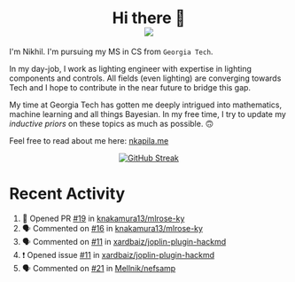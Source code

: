 <h1 align="center">Hi there 👋
<div align="center">
  <a href="https://github.com/nkapila6">
    <img src="https://visitcount.itsvg.in/api?id=nkapila6&label=Profile%20Views&color=12&icon=0&pretty=false" />
  </a>
</div></h1>

I'm Nikhil. I'm pursuing my MS in CS from `Georgia Tech`.

In my day-job, I work as lighting engineer with expertise in lighting components and controls. All fields (even lighting) are converging towards Tech and I hope to contribute in the near future to bridge this gap.

My time at Georgia Tech has gotten me deeply intrigued into mathematics, machine learning and all things Bayesian. In my free time, I try to update my *inductive priors* on these topics as much as possible. 🙃

Feel free to read about me here: [nkapila.me](https://nkapila.me)

<div align="center">
<a href="https://git.io/streak-stats"><img src="https://github-readme-streak-stats.herokuapp.com?user=nkapila6&theme=humoris&date_format=j%2Fn%5B%2FY%5D&mode=weekly&hide_current_streak=true" alt="GitHub Streak" /></a>
</div>

# Recent Activity
<!--START_SECTION:activity-->
1. 💪 Opened PR [#19](https://github.com/knakamura13/mlrose-ky/pull/19) in [knakamura13/mlrose-ky](https://github.com/knakamura13/mlrose-ky)
2. 🗣 Commented on [#16](https://github.com/knakamura13/mlrose-ky/pull/16#issuecomment-2380452324) in [knakamura13/mlrose-ky](https://github.com/knakamura13/mlrose-ky)
3. 🗣 Commented on [#11](https://github.com/xardbaiz/joplin-plugin-hackmd/issues/11#issuecomment-2357648852) in [xardbaiz/joplin-plugin-hackmd](https://github.com/xardbaiz/joplin-plugin-hackmd)
4. ❗ Opened issue [#11](https://github.com/xardbaiz/joplin-plugin-hackmd/issues/11) in [xardbaiz/joplin-plugin-hackmd](https://github.com/xardbaiz/joplin-plugin-hackmd)
5. 🗣 Commented on [#21](https://github.com/Mellnik/nefsamp/issues/21#issuecomment-2338415225) in [Mellnik/nefsamp](https://github.com/Mellnik/nefsamp)
<!--END_SECTION:activity-->